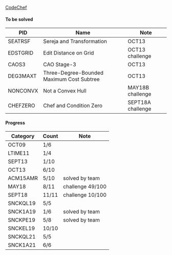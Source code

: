 [CodeChef](https://www.codechef.com/)

#### To be solved

|PID|Name|Note|
|--|--|--|
|SEATRSF|Sereja and Transformation|OCT13|
|EDSTGRID|Edit Distance on Grid|OCT13 challenge|
|CAOS3|CAO Stage-3|OCT13|
|DEG3MAXT|Three-Degree-Bounded Maximum Cost Subtree|OCT13|
|NONCONVX|Not a Convex Hull|MAY18B challenge|
|CHEFZERO|Chef and Condition Zero|SEPT18A challenge|

#### Progress

|Category|Count|Note|
|--|--|--|
|OCT09|1/6||
|LTIME11|1/4||
|SEPT13|1/10||
|OCT13|6/10||
|ACM15AMR|5/10|solved by team|
|MAY18|8/11|challenge 49/100|
|SEPT18|11/11|challenge 10/100|
|SNCKQL19|5/5||
|SNCK1A19|1/6|solved by team|
|SNCKPE19|5/8|solved by team|
|SNCKEL19|10/10||
|SNCKQL21|5/5||
|SNCK1A21|6/6||
